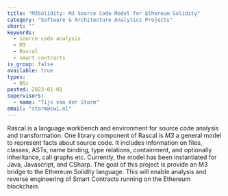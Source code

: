 ```yaml
---
title: "M3Solidity: M3 Source Code Model for Ethereum Solidity"
category: "Software & Architecture Analytics Projects"
short: ""
keywords:
  - source code analysis
  - M3
  - Rascal
  - smart contracts
is_group: false
available: true
types:
  - BSc
posted: 2023-01-01
supervisors:
  - name: "Tijs van der Storm"
email: "storm@cwi.nl"
---
```

Rascal is a language workbench and environment for source code analysis and transformation. One library component of Rascal is *M3* a general model to represent facts about source code. It includes information on files, classes, ASTs, name binding, type relations, containment, and optionally inheritance, call graphs etc. Currently, the model has been instantiated for Java, Javascript, and CSharp. The goal of this project is provide an M3 bridge to the Ethereum Solidity language. This will enable analysis and reverse engineering of Smart Contracts running on the Ethereum blockchain.
